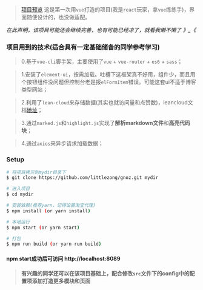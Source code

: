 > [项目预览](https://littlezong.github.io) 这是第一次用`vue`打造的项目(我是`react`玩家，拿`vue`练练手)，界面随便设计的，也没做适配。

*在此声明，该项目可能还会继续完善，也有可能已经凉了，就看我懒不懒了 》_《*

### 项目用到的技术(适合具有一定基础储备的同学参考学习)
> 0.基于`vue-cli`脚手架，主要使用了`vue` + `vue-router` + `es6` + `sass`；

> 1.安装了`element-ui`，按需加载。吐槽下这框架真不好用，组件少，而且用个按钮组件没问题但控制台老是报`elFormItem`错误。可能这套ui不适于博客类型网站；

> 2.利用了`lean-cloud`来存储数据(其实也就访问量和点赞数)，leancloud文档[地址](https://leancloud.cn/docs/leanstorage_guide-js.html)；

> 3.通过`marked.js`和`highlight.js`实现了**解析markdown文件**和**高亮代码块**；

> 4.通过`axios`来异步请求加载数据；

### Setup

```bash
# 将项目拷贝到mydir目录下
$ git clone https://github.com/littlezong/gnoz.git mydir

# 进入项目
$ cd mydir

# 安装依赖(推荐yarn，记得设置淘宝代理)
$ npm install (or yarn install)

# 本地运行
$ npm start (or yarn start)

# 打包
$ npm run build (or yarn run build)
```

#### npm start成功后可访问 http://localhost:8089

> **有兴趣的同学还可以在该项目基础上，配合修改`src`文件下的config中的配置项添加打造更多模块和页面**
